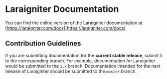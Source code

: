 # Laraigniter Documentation

You can find the online version of the Laraigniter documentation at [https://laraigniter.com/docs](https://laraigniter.com/docs)

## Contribution Guidelines

If you are submitting documentation for the **current stable release**, submit it to the corresponding branch. For example, documentation for Laraigniter would be submitted to the `1.x` branch. Documentation intended for the next release of Laraigniter should be submitted to the `master` branch.
